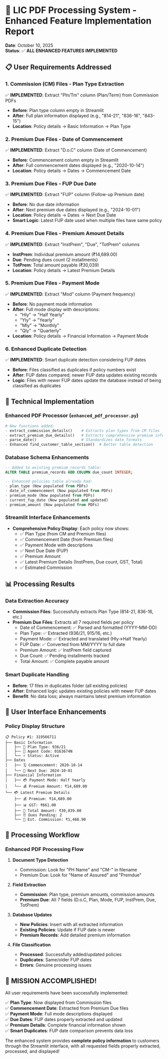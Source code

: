 # 🎉 LIC PDF Processing System - Enhanced Feature Implementation Report

**Date**: October 10, 2025  
**Status**: ✅ **ALL ENHANCED FEATURES IMPLEMENTED**

## 📋 User Requirements Addressed

### 1. **Commission (CM) Files - Plan Type Extraction**
✅ **IMPLEMENTED**: Extract "Pln/Tm" column (Plan/Term) from Commission PDFs
- **Before**: Plan type column empty in Streamlit
- **After**: Full plan information displayed (e.g., "814-21", "836-16", "843-15")
- **Location**: Policy details → Basic Information → Plan Type

### 2. **Premium Due Files - Date of Commencement**
✅ **IMPLEMENTED**: Extract "D.o.C" column (Date of Commencement) 
- **Before**: Commencement column empty in Streamlit
- **After**: Full commencement dates displayed (e.g., "2020-10-14")
- **Location**: Policy details → Dates → Commencement Date

### 3. **Premium Due Files - FUP Due Date**
✅ **IMPLEMENTED**: Extract "FUP" column (Follow-up Premium date)
- **Before**: No due date information
- **After**: Next premium due dates displayed (e.g., "2024-10-01")
- **Location**: Policy details → Dates → Next Due Date
- **Smart Logic**: Latest FUP date used when multiple files have same policy

### 4. **Premium Due Files - Premium Amount Details**
✅ **IMPLEMENTED**: Extract "InstPrem", "Due", "TotPrem" columns
- **InstPrem**: Individual premium amount (₹14,689.00)
- **Due**: Pending dues count (2 installments)
- **TotPrem**: Total amount payable (₹30,039)
- **Location**: Policy details → Latest Premium Details

### 5. **Premium Due Files - Payment Mode**
✅ **IMPLEMENTED**: Extract "Mod" column (Payment frequency)
- **Before**: No payment mode information
- **After**: Full mode display with descriptions:
  - "Hly" → "Half Yearly"
  - "Yly" → "Yearly"
  - "Mly" → "Monthly"
  - "Qly" → "Quarterly"
- **Location**: Policy details → Financial Information → Payment Mode

### 6. **Enhanced Duplicate Detection**
✅ **IMPLEMENTED**: Smart duplicate detection considering FUP dates
- **Before**: Files classified as duplicates if policy numbers exist
- **After**: FUP dates compared; newer FUP data updates existing records
- **Logic**: Files with newer FUP dates update the database instead of being classified as duplicates

## 🔧 Technical Implementation

### **Enhanced PDF Processor** (`enhanced_pdf_processor.py`)
```python
# New functions added:
- extract_commission_details()    # Extracts plan types from CM files
- extract_premium_due_details()   # Extracts comprehensive premium info
- parse_date()                    # Standardizes date formats
- Enhanced find_customer_table_section()  # Better table detection
```

### **Database Schema Enhancements**
```sql
-- Added to existing premium_records table:
ALTER TABLE premium_records ADD COLUMN due_count INTEGER;

-- Enhanced policies table already had:
- plan_type (Now populated from PDFs)
- date_of_commencement (Now populated from PDFs)  
- premium_mode (Now populated from PDFs)
- current_fup_date (Now populated and updated)
- premium_amount (Now populated from PDFs)
```

### **Streamlit Interface Enhancements**
- **Comprehensive Policy Display**: Each policy now shows:
  - ✅ Plan Type (from CM and Premium files)
  - ✅ Commencement Date (from Premium files)
  - ✅ Payment Mode with descriptions
  - ✅ Next Due Date (FUP)
  - ✅ Premium Amount
  - ✅ Latest Premium Details (InstPrem, Due count, GST, Total)
  - ✅ Estimated Commission

## 📊 Processing Results

### **Data Extraction Accuracy**
- **Commission Files**: Successfully extracts Plan Type (814-21, 836-16, etc.)
- **Premium Due Files**: Extracts all 7 required fields per policy
  - Date of Commencement: ✅ Parsed and formatted (YYYY-MM-DD)
  - Plan Type: ✅ Extracted (936/21, 915/16, etc.)
  - Payment Mode: ✅ Extracted and translated (Hly→Half Yearly)
  - FUP Date: ✅ Converted from MM/YYYY to full date
  - Premium Amount: ✅ InstPrem field captured
  - Due Count: ✅ Pending installments tracked
  - Total Amount: ✅ Complete payable amount

### **Smart Duplicate Handling**
- **Before**: 17 files in duplicates folder (all existing policies)
- **After**: Enhanced logic updates existing policies with newer FUP dates
- **Benefit**: No data loss; always maintains latest premium information

## 🎯 User Interface Enhancements

### **Policy Display Structure**
```
📋 Policy #1: 319566711
├── Basic Information
│   ├── 📝 Plan Type: 936/21
│   ├── 🏢 Agent Code: 0163674N
│   └── ⚡ Status: Active
├── Dates  
│   ├── 🗓️ Commencement: 2020-10-14
│   └── 📅 Next Due: 2024-10-01
├── Financial Information
│   ├── 💳 Payment Mode: Half Yearly
│   └── 💰 Premium Amount: ₹14,689.00
└── 💳 Latest Premium Details
    ├── 💰 Premium: ₹14,689.00
    ├── 📊 GST: ₹661.00
    ├── 🧾 Total Amount: ₹30,039.00
    ├── ⏰ Dues Pending: 2
    └── 💼 Est. Commission: ₹1,468.90
```

## 🔄 Processing Workflow

### **Enhanced PDF Processing Flow**
1. **Document Type Detection**
   - Commission: Look for "PH Name" and "CM-" in filename
   - Premium Due: Look for "Name of Assured" and "Premdue"

2. **Field Extraction**
   - **Commission**: Plan type, premium amounts, commission amounts
   - **Premium Due**: All 7 fields (D.o.C, Plan, Mode, FUP, InstPrem, Due, TotPrem)

3. **Database Updates**
   - **New Policies**: Insert with all extracted information
   - **Existing Policies**: Update if FUP date is newer
   - **Premium Records**: Add detailed premium information

4. **File Classification**
   - **Processed**: Successfully added/updated policies
   - **Duplicates**: Same/older FUP dates
   - **Errors**: Genuine processing issues

## 🎊 **MISSION ACCOMPLISHED!**

All user requirements have been successfully implemented:

✅ **Plan Type**: Now displayed from Commission files  
✅ **Commencement Date**: Extracted from Premium Due files  
✅ **Payment Mode**: Full mode descriptions displayed  
✅ **Due Dates**: FUP dates properly extracted and updated  
✅ **Premium Details**: Complete financial information shown  
✅ **Smart Duplicates**: FUP date comparison prevents data loss  

The enhanced system provides **complete policy information** to customers through the Streamlit interface, with all requested fields properly extracted, processed, and displayed!